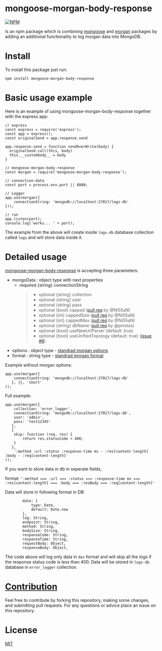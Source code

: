 # mongoose-morgan-body-response
[![NPM](https://nodei.co/npm/mongoose-morgan.png?downloads=true&downloadRank=true&stars=true)](https://nodei.co/npm/mongoose-morgan/)

Is an npm package which is combining [mongoose](https://www.npmjs.com/package/mongoose) and [morgan](https://www.npmjs.com/package/morgan) packages by adding an additional functionality to log morgan data into MongoDB.

# Install

To install this package just run:

`npm install mongoose-morgan-body-response`

# Basic usage example

Here is an example of using mongoose-morgan-body-response together with the express app:

```
// express
const express = require('express');
const app = express();
const originalSend = app.response.send

app.response.send = function sendOverWrite(body) {
  originalSend.call(this, body)
  this.__custombody__ = body
}

// mongoose-morgan-body-response
const morgan = require('mongoose-morgan-body-response');

// connection-data
const port = process.env.port || 8080;

// Logger
app.use(morgan({
    connectionString: 'mongodb://localhost:27017/logs-db'
}));

// run
app.listen(port);
console.log('works... ' + port);
```

The example from the above will create inside `logs-db` database collection called `logs` and will store data inside it.

# Detailed usage

[mongoose-morgan-body-response](https://www.npmjs.com/package/mongoose-morgan-body-response) is accepting three parameters:

- mongoData : object type with next properties
  - required {string} connectionString
    > - optional {string} collection
    > - optional {string} user
    > - optional {string} pass
    > - optional {bool} capped ([pull req](https://github.com/nemanjapetrovic/mongoose-morgan/pull/2) by @Ni55aN)
    > - optional {int} cappedSize ([pull req](https://github.com/nemanjapetrovic/mongoose-morgan/pull/2) by @Ni55aN)
    > - optional {int} cappedMax ([pull req](https://github.com/nemanjapetrovic/mongoose-morgan/pull/2) by @Ni55aN)
    > - optional {string} dbName ([pull req](https://github.com/nemanjapetrovic/mongoose-morgan/pull/5) by @pmstss)
    > - optional {bool} useNewUrlParser (default: true)
    > - optional {bool} useUnifiedTopology (default: true) ([issue #8](https://github.com/d-knafo/mongoose-morgan-body-response/issues/8))
- options : object type - [standrad morgan options](https://github.com/expressjs/morgan#options)
- format : string type - [standrad mrogan format](https://github.com/expressjs/morgan#predefined-formats)

Example without morgan options:

```
app.use(morgan({
    connectionString: 'mongodb://localhost:27017/logs-db'
   }, {}, 'short'
));
```

Full example:

```
app.use(morgan({
    collection: 'error_logger',
    connectionString: 'mongodb://localhost:27017/logs-db',
    user: 'admin',
    pass: 'test12345'
   },
   {
    skip: function (req, res) {
        return res.statusCode < 400;
    }
   },
    ':method :url :status :response-time ms - :res[content-length] :body - :req[content-length]'
));
```

If you want to store data in db in seperate fields,

format: `':method === :url === :status === :response-time ms === :res[content-length] === :body === :resBody === :req[content-length]'`

Data will store in following format in DB:

```
        date: {
            type: Date,
            default: Date.now
        },
        log: String,
        endpoint: String,
        method: String,
        bodySize: String,
        responseCode: String,
        responseTime: String,
        requestBody: Object,
        responseBody: Object,
```

The code above will log only data in `dev` format and will skip all the logs if the response status code is less than 400. Data will be stored in `logs-db` database in `error_logger` collection.

# [Contribution](https://github.com/d-knafo/mongoose-morgan-body-response/blob/master/CONTRIBUTING.md)

Feel free to contribute by forking this repository, making some changes, and submitting pull requests. For any questions or advice place an issue on this repository.

# License

[MIT](LICENSE)
